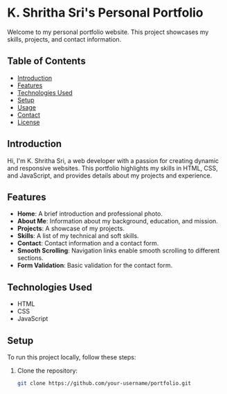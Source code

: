 # K. Shritha Sri's Personal Portfolio

Welcome to my personal portfolio website. This project showcases my skills, projects, and contact information.

## Table of Contents

- [Introduction](#introduction)
- [Features](#features)
- [Technologies Used](#technologies-used)
- [Setup](#setup)
- [Usage](#usage)
- [Contact](#contact)
- [License](#license)

## Introduction

Hi, I'm K. Shritha Sri, a web developer with a passion for creating dynamic and responsive websites. This portfolio highlights my skills in HTML, CSS, and JavaScript, and provides details about my projects and experience.

## Features

- **Home**: A brief introduction and professional photo.
- **About Me**: Information about my background, education, and mission.
- **Projects**: A showcase of my projects.
- **Skills**: A list of my technical and soft skills.
- **Contact**: Contact information and a contact form.
- **Smooth Scrolling**: Navigation links enable smooth scrolling to different sections.
- **Form Validation**: Basic validation for the contact form.

## Technologies Used

- HTML
- CSS
- JavaScript

## Setup

To run this project locally, follow these steps:

1. Clone the repository:
   ```bash
   git clone https://github.com/your-username/portfolio.git
